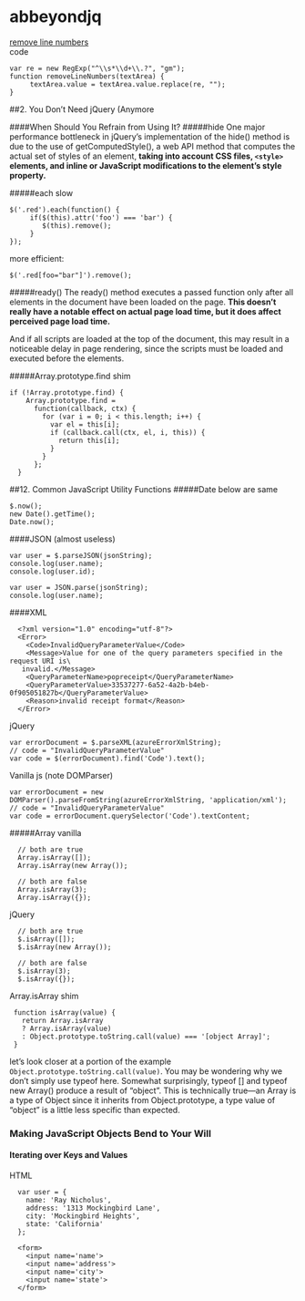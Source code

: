 # abbeyondjq
[remove line numbers](http://remove-line-numbers.ruurtjan.com/)  
code
```
var re = new RegExp("^\\s*\\d+\\.?", "gm");
function removeLineNumbers(textArea) {
     textArea.value = textArea.value.replace(re, "");
}
```               
##2. You Don’t Need jQuery (Anymore


####When Should You Refrain from Using It?
#####hide
One major performance bottleneck in jQuery’s implementation of the hide() method is due to the use of getComputedStyle(), a web API method that computes the actual set of styles of an element, __taking into account CSS files, ```<style>``` elements, and inline or JavaScript modifications to the element’s style property.__

#####each
slow
```
$('.red').each(function() {
     if($(this).attr('foo') === 'bar') {
        $(this).remove();
     }
});
```
more efficient:
```
$('.red[foo="bar"]').remove();
```

#####ready()
The ready() method executes a passed function only after all elements in the document have been loaded on the page. __This doesn’t really have a notable effect on actual page load time, but it does affect perceived page load time.__  

And if all scripts are loaded at the top of the document, this may result in a noticeable delay in page rendering, since the scripts must be loaded and executed before the elements.


#####Array.prototype.find shim
```
if (!Array.prototype.find) {
    Array.prototype.find =
      function(callback, ctx) {
        for (var i = 0; i < this.length; i++) {
          var el = this[i];
          if (callback.call(ctx, el, i, this)) {
            return this[i];
          }
        }
      };
  }
```



##12. Common JavaScript Utility Functions
#####Date
below are same
```
$.now();
new Date().getTime();
Date.now();
```

####JSON  (almost useless)
```
var user = $.parseJSON(jsonString);
console.log(user.name);
console.log(user.id);
```
```
var user = JSON.parse(jsonString);
console.log(user.name);
```

####XML
```
  <?xml version="1.0" encoding="utf-8"?>
  <Error>
    <Code>InvalidQueryParameterValue</Code>
    <Message>Value for one of the query parameters specified in the request URI is\
   invalid.</Message>
    <QueryParameterName>popreceipt</QueryParameterName>
    <QueryParameterValue>33537277-6a52-4a2b-b4eb-0f905051827b</QueryParameterValue>
    <Reason>invalid receipt format</Reason>
  </Error>
```
jQuery
```
var errorDocument = $.parseXML(azureErrorXmlString);
// code = "InvalidQueryParameterValue"
var code = $(errorDocument).find('Code').text();
```
Vanilla js (note DOMParser)
```
var errorDocument = new DOMParser().parseFromString(azureErrorXmlString, 'application/xml');
// code = "InvalidQueryParameterValue"
var code = errorDocument.querySelector('Code').textContent;
```


#####Array
vanilla
```
  // both are true
  Array.isArray([]);
  Array.isArray(new Array());

  // both are false
  Array.isArray(3);
  Array.isArray({});
```
jQuery
```
  // both are true
  $.isArray([]);
  $.isArray(new Array());

  // both are false
  $.isArray(3);
  $.isArray({});
```

Array.isArray shim
```
 function isArray(value) {
   return Array.isArray
   ? Array.isArray(value)
   : Object.prototype.toString.call(value) === '[object Array]';
 }
 ```
  let’s look closer at a portion of the example ```Object.prototype.toString.call(value)```. You may be wondering why we don’t simply use typeof here. Somewhat surprisingly, typeof [] and typeof new Array() produce a result of “object”. This is technically true—an Array is a type of Object since it inherits from Object.prototype, a type value of “object” is a little less specific than expected.
  
  
  
  
### Making JavaScript Objects Bend to Your Will 
#### Iterating over Keys and Values
HTML
```
  var user = {
    name: 'Ray Nicholus',
    address: '1313 Mockingbird Lane',
    city: 'Mockingbird Heights',
    state: 'California'
  };

  <form>
    <input name='name'>
    <input name='address'>
    <input name='city'>
    <input name='state'>
  </form>
```
  
